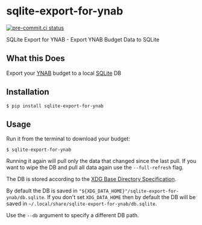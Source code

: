 # sqlite-export-for-ynab

[![pre-commit.ci status](https://results.pre-commit.ci/badge/github/mxr/sqlite-export-for-ynab/main.svg)](https://results.pre-commit.ci/latest/github/mxr/sqlite-export-for-ynab/main)

SQLite Export for YNAB - Export YNAB Budget Data to SQLite

## What this Does

Export your [YNAB](https://ynab.com/) budget to a local [SQLite](https://www.sqlite.org/) DB

## Installation

```console
$ pip install sqlite-export-for-ynab
```

## Usage

Run it from the terminal to download your budget:

```console
$ sqlite-export-for-ynab
```

Running it again will pull only the data that changed since the last pull. If you want to wipe the DB and pull all data again use the `--full-refresh` flag.

The DB is stored according to the [XDG Base Directory Specification](https://specifications.freedesktop.org/basedir-spec/latest/index.html).

By default the DB is saved in `"${XDG_DATA_HOME}"/sqlite-export-for-ynab/db.sqlite`.
If you don't set `XDG_DATA_HOME` then by default the DB will be saved in `~/.local/share/sqlite-export-for-ynab/db.sqlite`.

Use the `--db` argument to specify a different DB path.
